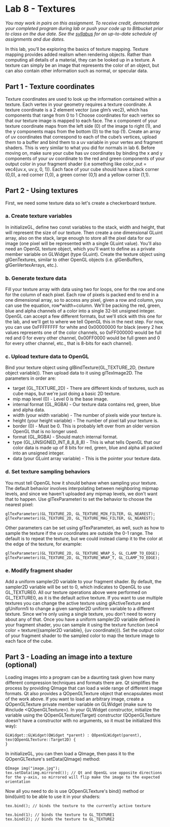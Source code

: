 # Lab 8 - Textures

*You may work in pairs on this assignment. To receive credit, demonstrate your completed program during lab or push your code
up to Bitbucket prior to class on the due date. See the [syllabus](https://bitbucket.org/msucsc441spring2016/syllabus) for an
up-to-date schedule of assignments and due dates.*

In this lab, you’ll be exploring the basics of texture mapping. Texture mapping provides added realism when rendering objects. 
Rather than computing all details of a material, they can be looked up in a texture. A texture can simply be an image that 
represents the color of an object, but can also contain other information such as normal, or specular data. 


## Part 1 - Texture coordinates

Texture coordinates are used to look up the information contained within a texture.  Each vertex in your geometry requires a 
texture coordinate. A texture coordinate is a 2 element vector (use glm’s vec2), which has components that range from 0 to 1
Choose coordinates for each vertex so that our texture image is mapped to each face. The x component of your texture coordinate 
maps from the left side (0) of the image to right (1), and the y components maps from the bottom (0) to the top (1). Create an 
array of uv coordinates that correspond to each of the cube’s vertices, upload them to a buffer and bind them to a uv variable 
in your vertex and fragment shaders. This is very similar to what you did for normals in lab 6. Before moving on, make sure your 
cube has uv coordinates by binding the x and y components of your uv coordinate to the red and green components of your output 
color in your fragment shader (i.e something like color_out = vec4(uv.x, uv.y, 0, 1)). Each face of your cube should have a 
black corner (0,0), a red corner (1,0), a green corner (0,1) and a yellow corner (1,1).


## Part 2 - Using textures

First, we need some texture data so let's create a checkerboard texture.

### a. Create texture variables

In initializeGL, define two const variables to the stack, width and height, that will represent the size of our texture.  Then create a one dimensional 
GLuint array, also on the stack, large enough to store all the pixel data for our image (one pixel will be represented with a single GLuint value). 
You'll also need an OpenGL texture object, which you'll want to define as a private member variable on GLWidget (type GLuint). Create the texture object
using glGenTextures, similar to other OpenGL objects (i.e. glGenBuffers, glGenVertexArrays, etc.).

### b. Generate texture data

Fill your texture array with data using two for loops, one for the row and one for the column of each pixel. Each row of pixels is packed end to end in
a one dimensional array, so to access any pixel, given a row and column, you can use the equation, row*width+column. We'll be packing the red, green, blue and alpha channels
of a color into a single 32-bit unsigned integer. OpenGL can accept a few different formats, but we'll stick with this one for the lab, and we'll get to 
where we tell OpenGL this in the next step. For now, you can use 0xFFFFFFFF for white and 0x00000000 for black (every 2 hex values represents one of the 
color channels, so 0xFF000000 would be full red and 0 for every other channel, 0x00FF0000 would be full green and 0 for every other channel, etc., that is 8-bits
for each channel).

### c. Upload texture data to OpenGL

Bind your texture object using glBindTexture(GL_TEXTURE_2D, {texture object variable}). Then upload data to it using glTexImage2D. The parameters in order are:

* target (GL_TEXTURE_2D) - There are different kinds of textures, such as cube maps, but we're just doing a basic 2D texture.
* mip map level (0) - Level 0 is the base image.
* internal format (GL_RGBA) - Our texture data contains red, green, blue and alpha data.
* width (your width variable) - The number of pixels wide your texture is.
* height (your height variable) - The number of pixel tall your texture is.
* border (0) - Must be 0. This is probably left over from an older version OpenGL that is no longer used.
* format (GL_RGBA) - Should match internal format.
* type (GL_UNSIGNED_INT_8_8_8_8) - This is what tells OpenGL that our color data is made up of 8 bits for red, green, blue and alpha all packed into an unsigned integer.
* data (your GLuint array variable) - This is the pointer your texture data.

### d. Set texture sampling behaviors

You must tell OpenGL how it should behave when sampling your texture. The default behavior involves interpolating between neighboring mipmap levels, and since we haven't
uploaded any mipmap levels, we don't want that to happen. Use glTexParameteri to set the behavior to choose the nearest pixel:
    
    glTexParameteri(GL_TEXTURE_2D, GL_TEXTURE_MIN_FILTER, GL_NEAREST);
    glTexParameteri(GL_TEXTURE_2D, GL_TEXTURE_MAG_FILTER, GL_NEAREST);

Other parameters can be set using glTexParameteri, as well, such as how to sample the texture if the uv coordinates are outside the 0-1 range. 
The default is to repeat the texture, but we could instead clamp it to the color at the edge of the texture, for example:

    glTexParameteri(GL_TEXTURE_2D, GL_TEXTURE_WRAP_S, GL_CLAMP_TO_EDGE);
    glTexParameteri(GL_TEXTURE_2D, GL_TEXTURE_WRAP_T, GL_CLAMP_TO_EDGE);


### e. Modify fragment shader

Add a uniform sampler2D variable to your fragment shader. By default, the sampler2D variable will be set to 0, which indicates to OpenGL to use GL_TEXTURE0. All our 
texture operations above were performed on GL_TEXTURE0, as it is the default active texture. If you want to use multiple textures you can change the active texture
using glActiveTexture and glUniform1i to change a given sampler2D uniform variable to a different texture. Since we're only using a single texture, you don't need
to worry about any of that. Once you have a uniform sampler2D variable defined in your fragment shader, you can sample it using the texture function (vec4 color = texture({sampler2D variable},
{uv coordinate})). Set the output color of your fragment shader to the sampled color to map the texture image to each face of the cube.

## Part 3 - Loading an image into a texture (optional)

Loading images into a program can be a daunting task given how many different compression techniques and formats there are. Qt simplifies the process by
providing QImage that can load a wide range of different image formats. Qt also provides a QOpenGLTexture object that encapsulates most of the work above.
If you want to load an arbitrary image, create a QOpenGLTexture private member variable on GLWidget (make sure to #include \<QOpenGLTexture\>). In your GLWidget
constructor, initialize the variable using the QOpenGLTexture(Target) constructor (QOpenGLTexture doesn't have a constructor with no arguments, so it must be
initialized this way):

    GLWidget::GLWidget(QWidget *parent) : QOpenGLWidget(parent), tex(QOpenGLTexture::Target2D) {
    }

In initializeGL, you can then load a QImage, then pass it to the QOpenGLTexture's setData(QImage) method:
    
    QImage img("image.jpg");
    tex.setData(img.mirrored()); // Qt and OpenGL use opposite directions for the y-axis, so mirrored will flip make the image to the expected orientation

Now all you need to do is use QOpenGLTexture's bind() method or bind(uint) to be able to use it in your shaders:

    tex.bind(); // binds the texture to the currently active texture

    tex.bind(1); // binds the texture to GL_TEXTURE1
    tex.bind(2); // binds the texture to GL_TEXTURE2


